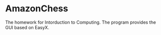 # AmazonChess
The homework for Intorduction to Computing.
The program provides the GUI based on EasyX.
